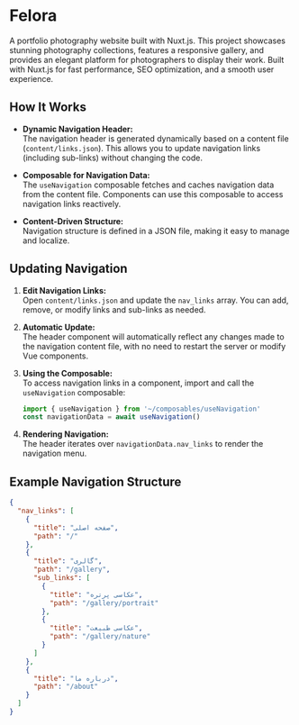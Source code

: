 # Felora

A portfolio photography website built with Nuxt.js. This project showcases stunning photography collections, features a responsive gallery, and provides an elegant platform for photographers to display their work. Built with Nuxt.js for fast performance, SEO optimization, and a smooth user experience.

## How It Works

- **Dynamic Navigation Header:**  
  The navigation header is generated dynamically based on a content file (`content/links.json`). This allows you to update navigation links (including sub-links) without changing the code.

- **Composable for Navigation Data:**  
  The `useNavigation` composable fetches and caches navigation data from the content file. Components can use this composable to access navigation links reactively.

- **Content-Driven Structure:**  
  Navigation structure is defined in a JSON file, making it easy to manage and localize.

## Updating Navigation

1. **Edit Navigation Links:**  
   Open `content/links.json` and update the `nav_links` array. You can add, remove, or modify links and sub-links as needed.

2. **Automatic Update:**  
   The header component will automatically reflect any changes made to the navigation content file, with no need to restart the server or modify Vue components.

3. **Using the Composable:**  
   To access navigation links in a component, import and call the `useNavigation` composable:
   ```js
   import { useNavigation } from '~/composables/useNavigation'
   const navigationData = await useNavigation()
   ```

4. **Rendering Navigation:**  
   The header iterates over `navigationData.nav_links` to render the navigation menu.

## Example Navigation Structure

```json
{
  "nav_links": [
    {
      "title": "صفحه اصلی",
      "path": "/"
    },
    {
      "title": "گالری",
      "path": "/gallery",
      "sub_links": [
        {
          "title": "عکاسی پرتره",
          "path": "/gallery/portrait"
        },
        {
          "title": "عکاسی طبیعت",
          "path": "/gallery/nature"
        }
      ]
    },
    {
      "title": "درباره ما",
      "path": "/about"
    }
  ]
}
```
